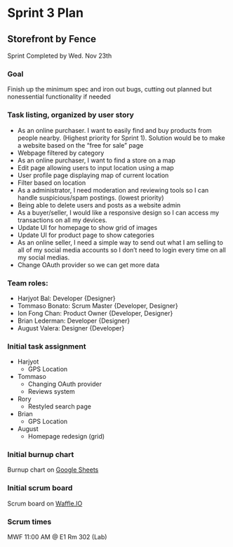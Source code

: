 # Sprint 3 Plan
## Storefront by Fence
Sprint Completed by Wed. Nov 23th

### Goal 
Finish up the minimum spec and iron out bugs, cutting out planned but nonessential functionality if needed

### Task listing, organized by user story
* As an online purchaser. I want to easily find and buy products from people nearby. (Highest priority for Sprint 1). Solution would be to make a website based on the “free for sale” page 
* Webpage filtered by category
* As an online purchaser, I want to find a store on a map
* Edit page allowing users to input location using a map
* User profile page displaying map of current location
* Filter based on location
* As a administrator, I need moderation and reviewing tools so I can handle suspicious/spam postings. (lowest priority)
* Being able to delete users and posts as a website admin
* As a buyer/seller, I would like a responsive design so I can access my transactions on all my devices.
* Update UI for homepage to show grid of images
* Update UI for product page to show categories
* As an online seller, I need a simple way to send out what I am selling to all of my social media accounts so I don’t need to login every time on all my social medias.
* Change OAuth provider so we can get more data

### Team roles: 
* Harjyot Bal: Developer {Designer}
* Tommaso Bonato: Scrum Master {Developer, Designer}
* Ion Fong Chan: Product Owner {Developer, Designer}
* Brian Lederman: Developer {Designer}
* August Valera: Designer {Developer}

### Initial task assignment
* Harjyot
  * GPS Location
* Tommaso
  * Changing OAuth provider
  * Reviews system
* Rory 
  * Restyled search page
* Brian
  * GPS Location
* August
  * Homepage redesign (grid)

### Initial burnup chart
Burnup chart on [Google Sheets](https://docs.google.com/spreadsheets/d/e/2PACX-1vQWP9k9z7ff5UKD-UOE2_ChrvFRCfS40IiWJDYDJTgwPM6XzSlKsxrFZPct8GVRAyWc_arcyPA0m6Bu/pubhtml?gid=797696806&single=true)

### Initial scrum board
Scrum board on [Waffle.IO](https://waffle.io/Fence-UCSC/Storefront)

### Scrum times
MWF 11:00 AM @ E1 Rm 302 (Lab)
